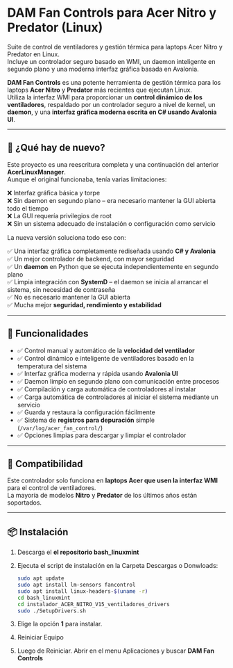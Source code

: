 # DAM Fan Controls para Acer Nitro y Predator (Linux)

Suite de control de ventiladores y gestión térmica para laptops Acer Nitro y Predator en Linux.  
Incluye un controlador seguro basado en WMI, un daemon inteligente en segundo plano y una moderna interfaz gráfica basada en Avalonia.

**DAM Fan Controls** es una potente herramienta de gestión térmica para los laptops **Acer Nitro** y **Predator** más recientes que ejecutan Linux.  
Utiliza la interfaz WMI para proporcionar un **control dinámico de los ventiladores**, respaldado por un controlador seguro a nivel de kernel, un **daemon**, y una **interfaz gráfica moderna escrita en C# usando Avalonia UI**.

---

## 🔄 ¿Qué hay de nuevo?

Este proyecto es una reescritura completa y una continuación del anterior **AcerLinuxManager**.  
Aunque el original funcionaba, tenía varias limitaciones:

❌ Interfaz gráfica básica y torpe  
❌ Sin daemon en segundo plano – era necesario mantener la GUI abierta todo el tiempo  
❌ La GUI requería privilegios de root  
❌ Sin un sistema adecuado de instalación o configuración como servicio  

La nueva versión soluciona todo eso con:

✅ Una interfaz gráfica completamente rediseñada usando **C# y Avalonia**  
✅ Un mejor controlador de backend, con mayor seguridad  
✅ Un **daemon** en Python que se ejecuta independientemente en segundo plano  
✅ Limpia integración con **SystemD** – el daemon se inicia al arrancar el sistema, sin necesidad de contraseña  
✅ No es necesario mantener la GUI abierta  
✅ Mucha mejor **seguridad, rendimiento y estabilidad**

---

## 🧰 Funcionalidades

- ✅ Control manual y automático de la **velocidad del ventilador**
- ✅ Control dinámico e inteligente de ventiladores basado en la temperatura del sistema
- ✅ Interfaz gráfica moderna y rápida usando **Avalonia UI**
- ✅ Daemon limpio en segundo plano con comunicación entre procesos
- ✅ Compilación y carga automática de controladores al instalar
- ✅ Carga automática de controladores al iniciar el sistema mediante un servicio
- ✅ Guarda y restaura la configuración fácilmente
- ✅ Sistema de **registros para depuración** simple (`/var/log/acer_fan_control/`)
- ✅ Opciones limpias para descargar y limpiar el controlador

---

## 🧪 Compatibilidad

Este controlador solo funciona en **laptops Acer que usen la interfaz WMI** para el control de ventiladores.  
La mayoría de modelos **Nitro** y **Predator** de los últimos años están soportados.

---

## 📦 Instalación

1. Descarga el **el repositorio bash_linuxmint**
2. Ejecuta el script de instalación en la Carpeta Descargas o Donwloads:

   ```bash
   sudo apt update
   sudo apt install lm-sensors fancontrol
   sudo apt install linux-headers-$(uname -r)
   cd bash_linuxmint
   cd instalador_ACER_NITRO_V15_ventiladores_drivers
   sudo ./SetupDrivers.sh
3. Elige la opción **1** para instalar.
4. Reiniciar Equipo
5. Luego de Reiniciar. Abrir en el menu Aplicaciones y buscar **DAM Fan Controls**
